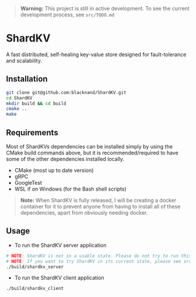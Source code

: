 > **Warning:** This project is still in active development. To see the current development process, see `src/TODO.md`
# ShardKV
A fast distributed, self-healing key-value store designed for fault-tolerance and scalability.
## Installation
```bash
git clone git@github.com:blacknand/ShardKV.git
cd ShardKV
mkdir build && cd build
cmake ..
make
```
## Requirements
Most of ShardKVs dependencies can be installed simply by using the CMake build commands above, but it is recommended/required to have some of the other dependencies
installed locally.
- CMake (most up to date version)
- gRPC
- GoogleTest
- WSL if on Windows (for the Bash shell scripts)
> **Note:** When ShardKV is fully released, I will be creating a docker container for it to prevent anyone from having to install all of these dependencies, apart from obviously needing docker.
## Usage
- To run the ShardKV server application
```bash
# NOTE: ShardKV is not in a usable state. Please do not try to run this command yet.
# NOTE: If you want to try ShardKV in its current state, please see src/README.md
./build/shardkv_server    
```
- To run the ShardKV client application
```bash
./build/shardkv_client    
```


